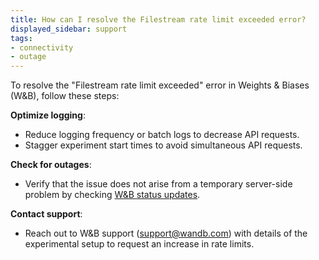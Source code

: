 ```yaml
---
title: How can I resolve the Filestream rate limit exceeded error?
displayed_sidebar: support
tags:
- connectivity
- outage
---
```

To resolve the "Filestream rate limit exceeded" error in Weights & Biases (W&B), follow these steps:

**Optimize logging**:
  - Reduce logging frequency or batch logs to decrease API requests.
  - Stagger experiment start times to avoid simultaneous API requests.

**Check for outages**:
  - Verify that the issue does not arise from a temporary server-side problem by checking [W&B status updates](https://status.wandb.com).

**Contact support**:
  - Reach out to W&B support (support@wandb.com) with details of the experimental setup to request an increase in rate limits.